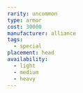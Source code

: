 ```yaml
---
rarity: uncommon
type: armor
cost: 30000
manufacturer: alliance
tags:
  - special
placement: head
availability:
  - light
  - medium
  - heavy
---
```

